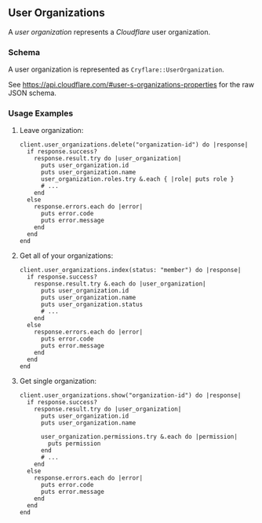 ## User Organizations

A *user organization* represents a *Cloudflare* user organization.

### Schema

A user organization is represented as `Cryflare::UserOrganization`.

See https://api.cloudflare.com/#user-s-organizations-properties for the raw JSON schema.

### Usage Examples

1. Leave organization:

   ```crystal
   client.user_organizations.delete("organization-id") do |response|
     if response.success?
       response.result.try do |user_organization|
         puts user_organization.id
         puts user_organization.name
         user_organization.roles.try &.each { |role| puts role }
         # ...
       end
     else
       response.errors.each do |error|
         puts error.code
         puts error.message
       end
     end
   end
   ```

1. Get all of your organizations:

   ```crystal
   client.user_organizations.index(status: "member") do |response|
     if response.success?
       response.result.try &.each do |user_organization|
         puts user_organization.id
         puts user_organization.name
         puts user_organization.status
         # ...
       end
     else
       response.errors.each do |error|
         puts error.code
         puts error.message
       end
     end
   end
   ```

1. Get single organization:

   ```crystal
   client.user_organizations.show("organization-id") do |response|
     if response.success?
       response.result.try do |user_organization|
         puts user_organization.id
         puts user_organization.name

         user_organization.permissions.try &.each do |permission|
           puts permission
         end
         # ...
       end
     else
       response.errors.each do |error|
         puts error.code
         puts error.message
       end
     end
   end
   ```
